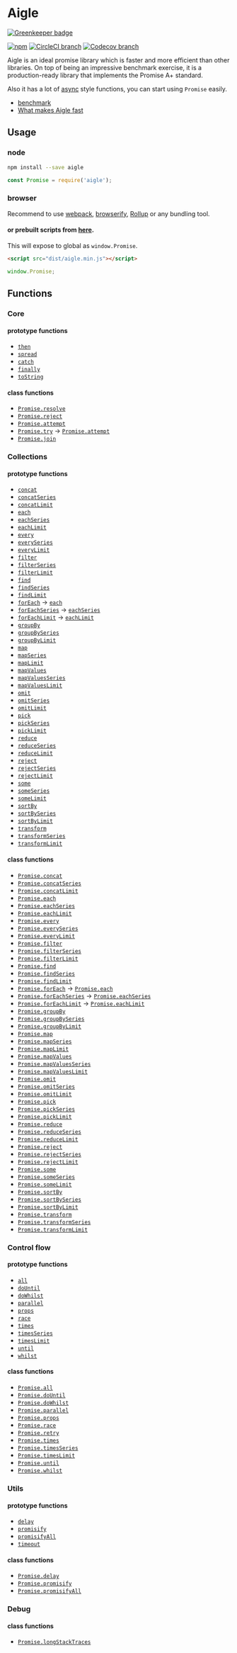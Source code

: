 # Aigle

[![Greenkeeper badge](https://badges.greenkeeper.io/suguru03/aigle.svg)](https://greenkeeper.io/)

[![npm](https://img.shields.io/npm/v/aigle.svg)](https://www.npmjs.com/package/aigle)
[![CircleCI branch](https://img.shields.io/circleci/project/github/suguru03/aigle/master.svg)](https://circleci.com/gh/suguru03/aigle/tree/master)
[![Codecov branch](https://img.shields.io/codecov/c/github/suguru03/aigle/master.svg)](https://codecov.io/gh/suguru03/aigle)

Aigle is an ideal promise library which is faster and more efficient than other libraries.
On top of being an impressive benchmark exercise, it is a production-ready library that implements the Promise A+ standard.

Also it has a lot of [async](https://github.com/caolan/async) style functions, you can start using `Promise` easily.

- [benchmark](https://github.com/suguru03/bluebird/tree/aigle/benchmark)
- [What makes Aigle fast](https://hackernoon.com/how-to-make-the-fastest-promise-library-f632fd69f3cb)

Usage
--

### node
```sh
npm install --save aigle
```

```js
const Promise = require('aigle');
```

### browser
Recommend to use [webpack](https://github.com/webpack/webpack), [browserify](https://github.com/substack/node-browserify), [Rollup](https://github.com/rollup/rollup) or any bundling tool.

#### or prebuilt scripts from [here](https://github.com/suguru03/aigle/tree/master/dist/).
This will expose to global as `window.Promise`.
```html
<script src="dist/aigle.min.js"></script>
```

```js
window.Promise;
```

Functions
--

### Core

#### prototype functions

- [`then`](https://suguru03.github.io/aigle/docs/Aigle.html#then)
- [`spread`](https://suguru03.github.io/aigle/docs/Aigle.html#spread)
- [`catch`](https://suguru03.github.io/aigle/docs/Aigle.html#catch)
- [`finally`](https://suguru03.github.io/aigle/docs/Aigle.html#finally)
- [`toString`](https://suguru03.github.io/aigle/docs/Aigle.html#toString)

#### class functions

- [`Promise.resolve`](https://suguru03.github.io/aigle/docs/global.html#resolve)
- [`Promise.reject`](https://suguru03.github.io/aigle/docs/global.html#reject)
- [`Promise.attempt`](https://suguru03.github.io/aigle/docs/global.html#attempt)
- [`Promise.try`](https://suguru03.github.io/aigle/docs/global.html#try) -> [`Promise.attempt`](https://suguru03.github.io/aigle/docs/global.html#try)
- [`Promise.join`](https://suguru03.github.io/aigle/docs/global.html#join)

### Collections

#### prototype functions

- [`concat`](https://suguru03.github.io/aigle/docs/Aigle.html#concat)
- [`concatSeries`](https://suguru03.github.io/aigle/docs/Aigle.html#concatSeries)
- [`concatLimit`](https://suguru03.github.io/aigle/docs/Aigle.html#concatLimit)
- [`each`](https://suguru03.github.io/aigle/docs/Aigle.html#each)
- [`eachSeries`](https://suguru03.github.io/aigle/docs/Aigle.html#eachSeries)
- [`eachLimit`](https://suguru03.github.io/aigle/docs/Aigle.html#eachLimit)
- [`every`](https://suguru03.github.io/aigle/docs/Aigle.html#every)
- [`everySeries`](https://suguru03.github.io/aigle/docs/Aigle.html#everySeries)
- [`everyLimit`](https://suguru03.github.io/aigle/docs/Aigle.html#everyLimit)
- [`filter`](https://suguru03.github.io/aigle/docs/Aigle.html#filter)
- [`filterSeries`](https://suguru03.github.io/aigle/docs/Aigle.html#filterSeries)
- [`filterLimit`](https://suguru03.github.io/aigle/docs/Aigle.html#filterLimit)
- [`find`](https://suguru03.github.io/aigle/docs/Aigle.html#find)
- [`findSeries`](https://suguru03.github.io/aigle/docs/Aigle.html#findSeries)
- [`findLimit`](https://suguru03.github.io/aigle/docs/Aigle.html#findLimit)
- [`forEach`](https://suguru03.github.io/aigle/docs/Aigle.html#each) -> [`each`](https://suguru03.github.io/aigle/docs/Aigle.html#each)
- [`forEachSeries`](https://suguru03.github.io/aigle/docs/Aigle.html#eachSeries) -> [`eachSeries`](https://suguru03.github.io/aigle/docs/Aigle.html#eachSeries)
- [`forEachLimit`](https://suguru03.github.io/aigle/docs/Aigle.html#eachLimit) -> [`eachLimit`](https://suguru03.github.io/aigle/docs/Aigle.html#eachLimit)
- [`groupBy`](https://suguru03.github.io/aigle/docs/Aigle.html#groupBy)
- [`groupBySeries`](https://suguru03.github.io/aigle/docs/Aigle.html#groupBySeries)
- [`groupByLimit`](https://suguru03.github.io/aigle/docs/Aigle.html#groupByLimit)
- [`map`](https://suguru03.github.io/aigle/docs/Aigle.html#map)
- [`mapSeries`](https://suguru03.github.io/aigle/docs/Aigle.html#mapSeries)
- [`mapLimit`](https://suguru03.github.io/aigle/docs/Aigle.html#mapLimit)
- [`mapValues`](https://suguru03.github.io/aigle/docs/Aigle.html#mapValues)
- [`mapValuesSeries`](https://suguru03.github.io/aigle/docs/Aigle.html#mapValuesSeries)
- [`mapValuesLimit`](https://suguru03.github.io/aigle/docs/Aigle.html#mapValuesLimit)
- [`omit`](https://suguru03.github.io/aigle/docs/Aigle.html#omit)
- [`omitSeries`](https://suguru03.github.io/aigle/docs/Aigle.html#omitSeries)
- [`omitLimit`](https://suguru03.github.io/aigle/docs/Aigle.html#omitLimit)
- [`pick`](https://suguru03.github.io/aigle/docs/Aigle.html#pick)
- [`pickSeries`](https://suguru03.github.io/aigle/docs/Aigle.html#pickSeries)
- [`pickLimit`](https://suguru03.github.io/aigle/docs/Aigle.html#pickLimit)
- [`reduce`](https://suguru03.github.io/aigle/docs/Aigle.html#reduce)
- [`reduceSeries`](https://suguru03.github.io/aigle/docs/Aigle.html#reduceSeries)
- [`reduceLimit`](https://suguru03.github.io/aigle/docs/Aigle.html#reduceLimit)
- [`reject`](https://suguru03.github.io/aigle/docs/Aigle.html#reject)
- [`rejectSeries`](https://suguru03.github.io/aigle/docs/Aigle.html#rejectSeries)
- [`rejectLimit`](https://suguru03.github.io/aigle/docs/Aigle.html#rejectLimit)
- [`some`](https://suguru03.github.io/aigle/docs/Aigle.html#some)
- [`someSeries`](https://suguru03.github.io/aigle/docs/Aigle.html#someSeries)
- [`someLimit`](https://suguru03.github.io/aigle/docs/Aigle.html#someLimit)
- [`sortBy`](https://suguru03.github.io/aigle/docs/Aigle.html#sortBy)
- [`sortBySeries`](https://suguru03.github.io/aigle/docs/Aigle.html#sortBySeries)
- [`sortByLimit`](https://suguru03.github.io/aigle/docs/Aigle.html#sortByLimit)
- [`transform`](https://suguru03.github.io/aigle/docs/Aigle.html#transform)
- [`transformSeries`](https://suguru03.github.io/aigle/docs/Aigle.html#transformSeries)
- [`transformLimit`](https://suguru03.github.io/aigle/docs/Aigle.html#transformLimit)

#### class functions

- [`Promise.concat`](https://suguru03.github.io/aigle/docs/global.html#concat)
- [`Promise.concatSeries`](https://suguru03.github.io/aigle/docs/global.html#concatSeries)
- [`Promise.concatLimit`](https://suguru03.github.io/aigle/docs/global.html#concatLimit)
- [`Promise.each`](https://suguru03.github.io/aigle/docs/global.html#each)
- [`Promise.eachSeries`](https://suguru03.github.io/aigle/docs/global.html#eachSeries)
- [`Promise.eachLimit`](https://suguru03.github.io/aigle/docs/global.html#eachLimit)
- [`Promise.every`](https://suguru03.github.io/aigle/docs/global.html#every)
- [`Promise.everySeries`](https://suguru03.github.io/aigle/docs/global.html#everySeries)
- [`Promise.everyLimit`](https://suguru03.github.io/aigle/docs/global.html#everyLimit)
- [`Promise.filter`](https://suguru03.github.io/aigle/docs/global.html#filter)
- [`Promise.filterSeries`](https://suguru03.github.io/aigle/docs/global.html#filterSeries)
- [`Promise.filterLimit`](https://suguru03.github.io/aigle/docs/global.html#filterLimit)
- [`Promise.find`](https://suguru03.github.io/aigle/docs/global.html#find)
- [`Promise.findSeries`](https://suguru03.github.io/aigle/docs/global.html#findSeries)
- [`Promise.findLimit`](https://suguru03.github.io/aigle/docs/global.html#findLimit)
- [`Promise.forEach`](https://suguru03.github.io/aigle/docs/global.html#each) -> [`Promise.each`](https://suguru03.github.io/aigle/docs/global.html#each)
- [`Promise.forEachSeries`](https://suguru03.github.io/aigle/docs/global.html#eachSeries) -> [`Promise.eachSeries`](https://suguru03.github.io/aigle/docs/global.html#eachSeries)
- [`Promise.forEachLimit`](https://suguru03.github.io/aigle/docs/global.html#eachLimit) -> [`Promise.eachLimit`](https://suguru03.github.io/aigle/docs/global.html#eachLimit)
- [`Promise.groupBy`](https://suguru03.github.io/aigle/docs/global.html#groupBy)
- [`Promise.groupBySeries`](https://suguru03.github.io/aigle/docs/global.html#groupBySeries)
- [`Promise.groupByLimit`](https://suguru03.github.io/aigle/docs/global.html#groupByLimit)
- [`Promise.map`](https://suguru03.github.io/aigle/docs/global.html#map)
- [`Promise.mapSeries`](https://suguru03.github.io/aigle/docs/global.html#mapSeries)
- [`Promise.mapLimit`](https://suguru03.github.io/aigle/docs/global.html#mapLimit)
- [`Promise.mapValues`](https://suguru03.github.io/aigle/docs/global.html#mapValues)
- [`Promise.mapValuesSeries`](https://suguru03.github.io/aigle/docs/global.html#mapValuesSeries)
- [`Promise.mapValuesLimit`](https://suguru03.github.io/aigle/docs/global.html#mapValuesLimit)
- [`Promise.omit`](https://suguru03.github.io/aigle/docs/global.html#omit)
- [`Promise.omitSeries`](https://suguru03.github.io/aigle/docs/global.html#omitSeries)
- [`Promise.omitLimit`](https://suguru03.github.io/aigle/docs/global.html#omitLimit)
- [`Promise.pick`](https://suguru03.github.io/aigle/docs/global.html#pick)
- [`Promise.pickSeries`](https://suguru03.github.io/aigle/docs/global.html#pickSeries)
- [`Promise.pickLimit`](https://suguru03.github.io/aigle/docs/global.html#pickLimit)
- [`Promise.reduce`](https://suguru03.github.io/aigle/docs/global.html#reduce)
- [`Promise.reduceSeries`](https://suguru03.github.io/aigle/docs/global.html#reduceSeries)
- [`Promise.reduceLimit`](https://suguru03.github.io/aigle/docs/global.html#reduceLimit)
- [`Promise.reject`](https://suguru03.github.io/aigle/docs/global.html#reject)
- [`Promise.rejectSeries`](https://suguru03.github.io/aigle/docs/global.html#rejectSeries)
- [`Promise.rejectLimit`](https://suguru03.github.io/aigle/docs/global.html#rejectLimit)
- [`Promise.some`](https://suguru03.github.io/aigle/docs/global.html#some)
- [`Promise.someSeries`](https://suguru03.github.io/aigle/docs/global.html#someSeries)
- [`Promise.someLimit`](https://suguru03.github.io/aigle/docs/global.html#someLimit)
- [`Promise.sortBy`](https://suguru03.github.io/aigle/docs/global.html#sortBy)
- [`Promise.sortBySeries`](https://suguru03.github.io/aigle/docs/global.html#sortBySeries)
- [`Promise.sortByLimit`](https://suguru03.github.io/aigle/docs/global.html#sortByLimit)
- [`Promise.transform`](https://suguru03.github.io/aigle/docs/global.html#transform)
- [`Promise.transformSeries`](https://suguru03.github.io/aigle/docs/global.html#transformSeries)
- [`Promise.transformLimit`](https://suguru03.github.io/aigle/docs/global.html#transformLimit)

### Control flow

#### prototype functions

- [`all`](https://suguru03.github.io/aigle/docs/Aigle.html#all)
- [`doUntil`](https://suguru03.github.io/aigle/docs/Aigle.html#doUntil)
- [`doWhilst`](https://suguru03.github.io/aigle/docs/Aigle.html#doWhilst)
- [`parallel`](https://suguru03.github.io/aigle/docs/Aigle.html#parallel)
- [`props`](https://suguru03.github.io/aigle/docs/Aigle.html#props)
- [`race`](https://suguru03.github.io/aigle/docs/Aigle.html#race)
- [`times`](https://suguru03.github.io/aigle/docs/Aigle.html#times)
- [`timesSeries`](https://suguru03.github.io/aigle/docs/Aigle.html#timesSeries)
- [`timesLimit`](https://suguru03.github.io/aigle/docs/Aigle.html#timesLimit)
- [`until`](https://suguru03.github.io/aigle/docs/Aigle.html#until)
- [`whilst`](https://suguru03.github.io/aigle/docs/Aigle.html#whilst)

#### class functions

- [`Promise.all`](https://suguru03.github.io/aigle/docs/global.html#all)
- [`Promise.doUntil`](https://suguru03.github.io/aigle/docs/global.html#doUntil)
- [`Promise.doWhilst`](https://suguru03.github.io/aigle/docs/global.html#doWhilst)
- [`Promise.parallel`](https://suguru03.github.io/aigle/docs/global.html#parallel)
- [`Promise.props`](https://suguru03.github.io/aigle/docs/global.html#props)
- [`Promise.race`](https://suguru03.github.io/aigle/docs/global.html#race)
- [`Promise.retry`](https://suguru03.github.io/aigle/docs/global.html#retry)
- [`Promise.times`](https://suguru03.github.io/aigle/docs/global.html#times)
- [`Promise.timesSeries`](https://suguru03.github.io/aigle/docs/global.html#timesSeries)
- [`Promise.timesLimit`](https://suguru03.github.io/aigle/docs/global.html#timesLimit)
- [`Promise.until`](https://suguru03.github.io/aigle/docs/global.html#until)
- [`Promise.whilst`](https://suguru03.github.io/aigle/docs/global.html#whilst)

### Utils

#### prototype functions

- [`delay`](https://suguru03.github.io/aigle/docs/Aigle.html#delay)
- [`promisify`](https://suguru03.github.io/aigle/docs/Aigle.html#promisify)
- [`promisifyAll`](https://suguru03.github.io/aigle/docs/Aigle.html#promisifyAll)
- [`timeout`](https://suguru03.github.io/aigle/docs/Aigle.html#timeout)

#### class functions

- [`Promise.delay`](https://suguru03.github.io/aigle/docs/global.html#delay)
- [`Promise.promisify`](https://suguru03.github.io/aigle/docs/global.html#promisify)
- [`Promise.promisifyAll`](https://suguru03.github.io/aigle/docs/global.html#promisifyAll)

### Debug

#### class functions

- [`Promise.longStackTraces`](https://suguru03.github.io/aigle/docs/global.html#longStackTrases)
